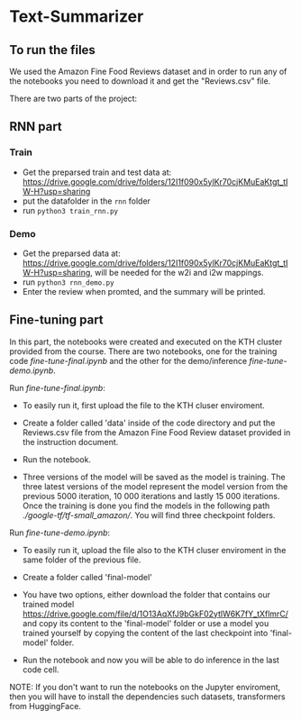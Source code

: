 # Text-Summarizer

## To run the files

We used the Amazon Fine Food Reviews dataset and in order to run any of the notebooks you need to download it and get the "Reviews.csv" file. 

There are two parts of the project:

## RNN part

### Train
- Get the preparsed train and test data at: https://drive.google.com/drive/folders/12I1f090x5ylKr70cjKMuEaKtgt_tIW-H?usp=sharing
- put the datafolder in the `rnn` folder
- run `python3 train_rnn.py`

### Demo
- Get the preparsed data at: https://drive.google.com/drive/folders/12I1f090x5ylKr70cjKMuEaKtgt_tIW-H?usp=sharing, will be needed for the w2i and i2w mappings. 
- run `python3 rnn_demo.py`
- Enter the review when promted, and the summary will be printed.


## Fine-tuning part

In this part, the notebooks were created and executed on the KTH cluster provided from the course. There are two notebooks, one for the training code _fine-tune-final.ipynb_ and the other for the demo/inference _fine-tune-demo.ipynb_.

Run _fine-tune-final.ipynb_:

-   To easily run it, first upload the file to the KTH cluser enviroment.

-   Create a folder called 'data' inside of the code directory and put the Reviews.csv file from the Amazon Fine Food Review dataset provided in the instruction document.

-   Run the notebook.

-   Three versions of the model will be saved as the model is training. The three latest versions of the model represent the model version from the previous 5000 iteration, 10 000 iterations and lastly 15 000 iterations. Once the training is done you find the models in the following path _./google-tf/tf-small_amazon/_. You will find three checkpoint folders.

Run _fine-tune-demo.ipynb_:

-   To easily run it, upload the file also to the KTH cluser enviroment in the same folder of the previous file.

-   Create a folder called 'final-model'

-   You have two options, either download the folder that contains our trained model https://drive.google.com/file/d/1O13AqXfJ9bGkF02ytlW6K7fY_tXflmrC/ and copy its content to the 'final-model' folder or use a model you trained yourself by copying the content of the last checkpoint into 'final-model' folder.

-   Run the notebook and now you will be able to do inference in the last code cell.

NOTE: If you don't want to run the notebooks on the Jupyter enviroment, then you will have to install the dependencies such datasets, transformers from HuggingFace.
